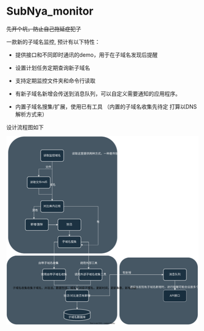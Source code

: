 # SubNya_monitor

~~先开个坑，防止自己拖延症犯了~~

一款新的子域名监控, 预计有以下特性：
- 提供接口和不同即时通讯的demo，用于在子域名发现后提醒

- 设置计划任务定期查询新子域名

- 支持定期监控文件夹和命令行读取

- 有新子域名新增会传送到消息队列，可以自定义需要通知的应用程序。

- 内置子域名搜集/扩展，使用已有工具 （内置的子域名收集先待定 打算以DNS解析方式来）   



设计流程图如下

![](assets/90c0bb232050bd82675fb499b2616e333570c168.svg)


